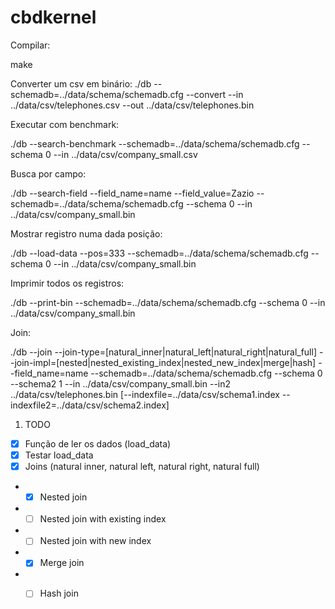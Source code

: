 # cbdkernel

Compilar:

make

Converter um csv em binário:
./db --schemadb=../data/schema/schemadb.cfg --convert --in ../data/csv/telephones.csv --out ../data/csv/telephones.bin

Executar com benchmark:

./db --search-benchmark --schemadb=../data/schema/schemadb.cfg --schema 0 --in ../data/csv/company_small.csv

Busca por campo:

./db --search-field --field_name=name --field_value=Zazio  --schemadb=../data/schema/schemadb.cfg --schema 0 --in ../data/csv/company_small.bin

Mostrar registro numa dada posição:

./db --load-data --pos=333 --schemadb=../data/schema/schemadb.cfg --schema 0 --in ../data/csv/company_small.bin 

Imprimir todos os registros:

./db --print-bin --schemadb=../data/schema/schemadb.cfg --schema 0 --in ../data/csv/company_small.bin 

Join:

./db --join --join-type=[natural_inner|natural_left|natural_right|natural_full] --join-impl=[nested|nested_existing_index|nested_new_index|merge|hash] --field_name=name --schemadb=../data/schema/schemadb.cfg --schema 0 --schema2 1 --in ../data/csv/company_small.bin --in2 ../data/csv/telephones.bin [--indexfile=../data/csv/schema1.index --indexfile2=../data/csv/schema2.index]



1. TODO
  - [x] Função de ler os dados (load_data)  
  - [x] Testar load_data
  - [x] Joins (natural inner, natural left, natural right, natural full)
  - - [x] Nested join
  - - [ ] Nested join with existing index
  - - [ ] Nested join with new index
  - - [x] Merge join
  - - [ ] Hash join


